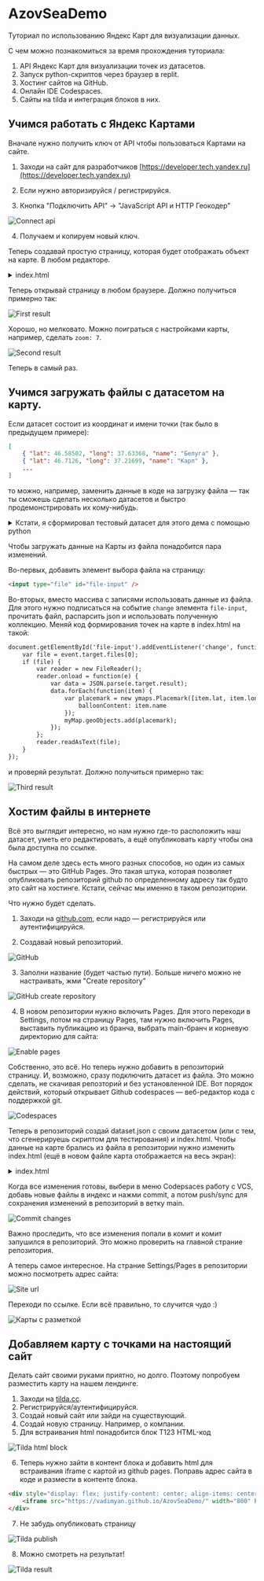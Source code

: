 # AzovSeaDemo

Туториал по использованию Яндекс Карт для визуализации данных.

С чем можно познакомиться за время прохождения туториала:
1. API Яндекс Карт для визуализации точек из датасетов.
2. Запуск python-скриптов через браузер в replit.
3. Хостинг сайтов на GitHub.
4. Онлайн IDE Codespaces.
5. Сайты на tilda и интеграция блоков в них.

## Учимся работать с Яндекс Картами

Вначале нужно получить ключ от API чтобы пользоваться Картами на сайте.

1. Заходи на сайт для разработчиков [https://developer.tech.yandex.ru](https://developer.tech.yandex.ru)

2. Если нужно авторизируйся / регистрируйся.

3.  Кнопка "Подключить API" -> "JavaScript API и HTTP Геокодер"

![Connect api](img/01_connect_api.png)

4. Получаем и копируем новый ключ.

Теперь создавай простую страницу, которая будет отображать объект на карте. В любом редакторе.

<details>
  <summary>index.html</summary>
  
  ```html
<!DOCTYPE html>
<html>
<head>
    <title>Отображение рыбы на карте</title>
    <script src="https://api-maps.yandex.ru/2.1/?apikey=ваш_api_ключ&lang=ru_RU" type="text/javascript"></script>
    <style>
        #map {
            width: 600px; 
            height: 400px; 
        }
    </style>
</head>
<body>
<div id="map"></div>
<script>
ymaps.ready(init);

function init() {
    var myMap = new ymaps.Map("map", {
        center: [46.36, 37.21], // Координаты центра карты
        zoom: 5
    });

    // Пример данных из датасета
    var data = [
        {"lat": 46.3625, "long": 37.1955, "name": "Карась"},
    ];

    // Для каждой точки рисуем с помощью API Placemark и ставим на карту
    data.forEach(function(item) {
        var placemark = new ymaps.Placemark([item.lat, item.long], {
            balloonContent: item.name
        });

        myMap.geoObjects.add(placemark);
    });
}
</script>
</body>
</html>
  ```
  
</details>

Теперь открывай страницу в любом браузере. Должно получиться примерно так:

![First result](img/02_first_result.png)

Хорошо, но мелковато. Можно поиграться с настройками карты, например, сделать `zoom: 7`.

![Second result](img/03_second_result.png)

Теперь в самый раз.

## Учимся загружать файлы с датасетом на карту.

Если датасет состоит из координат и имени точки (так было в предыдущем примере):

```json
[
    { "lat": 46.58502, "long": 37.63368, "name": "Белуга" },
    { "lat": 46.7126, "long": 37.21699, "name": "Карп" },
    ...
]
```

то можно, например, заменить данные в коде на загрузку файла — так ты сможешь сделать несколько датасетов и быстро продемонстрировать их кому-нибудь.

<details>
    <summary>Кстати, я сформировал тестовый датасет для этого дема с помощью python</summary>

```python
# Сгенерируем примерный датасет с координатами в районе Азовского моря и названиями рыб для 50-60 записей.

import random
import json

# Некоторые обитающие в Азовском море рыбы
fish_names = [
    "Карась", "Щука", "Судак", "Лещ", "Карп", "Плотва", "Окунь", "Сом", "Белуга", "Осетр",
    "Сельдь азовская", "Тюлька", "Камбала", "Морской черт", "Минога", "Севрюга"
]

# Координаты Азовского моря
lat_range = (45.5, 46.5)  # Широта
long_range = (35.5, 37.5)  # Долгота

dataset = [
    {
        "lat": round(random.uniform(*lat_range), 5),
        "long": round(random.uniform(*long_range), 5),
        "name": random.choice(fish_names)
    }
    for _ in range(55)  # Генерируем 55 записей
]

print(json.dumps(dataset, ensure_ascii=False, indent=4))
```

А ещё кто угодно может скопировать, изменить и запустить этот скрипт прямо в браузере с помощью [repl.it](https://replit.com/@VadimMartynov/AzovSeaDemo#main.py)
</details>



Чтобы загружать данные на Карты из файла понадобится пара изменений.

Во-первых, добавить элемент выбора файла на страницу:

```html
<input type="file" id="file-input" />
```

Во-вторых, вместо массива с записями использовать данные из файла. Для этого нужно подписаться на событие `change` элемента `file-input`, прочитать файл, распарсить json и использовать полученную коллекцию. Меняй код формирования точек на карте в index.html на такой:

```html
document.getElementById('file-input').addEventListener('change', function(event) {
    var file = event.target.files[0];
    if (file) {
        var reader = new FileReader();
        reader.onload = function(e) {
            var data = JSON.parse(e.target.result);
            data.forEach(function(item) {
                var placemark = new ymaps.Placemark([item.lat, item.long], {
                    balloonContent: item.name
                });
                myMap.geoObjects.add(placemark);
            });
        };
        reader.readAsText(file);
    }
});
```

и проверяй результат. Должно получиться примерно так:

![Third result](img/04_third_result.png)

## Хостим файлы в интернете

Всё это выглядит интересно, но нам нужно где-то расположить наш датасет, уметь его редактировать, а ещё опубликовать карту чтобы она была доступна по ссылке.

На самом деле здесь есть много разных способов, но один из самых быстрых — это GitHub Pages. Это такая штука, которая позволяет опубликовать репозиторий github по определенному адресу так будто это сайт на хостинге. Кстати, сейчас мы именно в таком репозитории.

Что нужно будет сделать.

1. Заходи на [github.com](github.com), если надо — регистрируйся или аутентифицируйся.

2. Создавай новый репозиторий.

![GitHub](img/05_github_main_page.png)

3. Заполни название (будет частью пути). Больше ничего можно не настраивать, жми "Create repository"

![GitHub create repository](img/06_github_create_repository.png)

4. В новом репозитории нужно включить Pages. Для этого переходи в Settings, потом на страницу Pages, там нужно включить Pages, выставить публикацию из бранча, выбрать main-бранч и корневую директорию для сайта:

![Enable pages](img/07_github_enable_pages.png)

Собственно, это всё. Но теперь нужно добавить в репозиторий страницу. И, возможно, сразу подключить датасет из файла. Это можно сделать, не скачивая репозторий и без установленной IDE. Вот порядок действий, который открывает Github codespaces — веб-редактор кода с поддержкой git.

![Codespaces](img/08_github_codespaces.png)

Теперь в репозиторий создай dataset.json с своим датасетом (или с тем, что сгенерируешь скриптом для тестирования) и index.html. Чтобы данные на карте брались из файла в репозитории нужно изменить index.html (ещё в новом файле карта отображается на весь экран):

<details>
    <summary>index.html</summary>

```html
<!DOCTYPE html>
<html>
<head>
    <title>Отображение данных на Яндекс.Картах</title>
    <script src="https://api-maps.yandex.ru/2.1/?apikey=809a3df5-be37-4e68-a55a-6e6e88269e10&lang=ru_RU" type="text/javascript"></script>
    <style>
        html, body {
            height: 100%;
            margin: 0;
            padding: 0;
        }
        #map {
            height: 100%;
            width: 100%;
        }
    </style>
</head>
<body>
<div id="map"></div>
<script>
ymaps.ready(init);

function init() {
    var myMap = new ymaps.Map("map", {
        center: [46.48678, 36.82593], // Центр карты
        zoom: 10
    });

    fetch('dataset.json')
        .then(response => response.json())
        .then(data => {
            data.forEach(item => {
                var placemark = new ymaps.Placemark([item.lat, item.long], {
                    balloonContent: item.name
                });
                myMap.geoObjects.add(placemark);
            });
        })
        .catch(error => console.log('Error loading the dataset:', error));
}
</script>
</body>
</html>

```
</details>

Когда все изменения готовы, выбери в меню Codepsaces работу с VCS, добавь новые файлы в индекс и нажми commit, а потом push/sync для сохранения изменений в репозиторий в ветку main. 

![Commit changes](img/09_github_commit_changes.png)

Важно проследить, что все изменения попали в комит и комит запушился в репозиторий. Это можно проверить на главной страние репозитория.

А теперь самое интересное. На страние Settings/Pages в репозитории можно посмотреть адрес сайта:

![Site url](img/10_github_pages_url.png)

 Переходи по ссылке. Если всё правильно, то случится чудо :)

 ![Карты с разметкой](img/11_github_pages_site.png)

## Добавляем карту с точками на настоящий сайт

Делать сайт своими руками приятно, но долго. Поэтому попробуем разместить карту на нашем лендинге.

1. Заходи на [tilda.cc](https://tilda.cc/).
2. Регистрируйся/аутентифицируйся.
3. Создай новый сайт или зайди на существующий.
4. Создай новую страницу. Например, о компании. 
5. Для встраивания html понадобится блок Т123 HTML-код

![Tilda html block](img/12_tilda_html-block.png)

6. Теперь нужно зайти в контент блока и добавить html для встраивания iframe с картой из github pages. Поправь адрес сайта в коде и размести в контенте блока.

```html
<div style="display: flex; justify-content: center; align-items: center; padding: 20px;">
    <iframe src="https://vadimyan.github.io/AzovSeaDemo/" width="800" height="600" frameborder="0" style="border:0;"></iframe>
</div>
```

7. Не забудь опубликовать страницу

![Tilda publish](img/13_tilda_publish.png)

8. Можно смотреть на результат! 

![Tilda result](img/14_tilda_result.png)